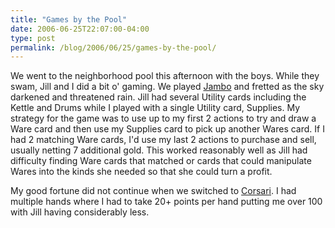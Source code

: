 ```yaml
---
title: "Games by the Pool"
date: 2006-06-25T22:07:00-04:00
type: post
permalink: /blog/2006/06/25/games-by-the-pool/
---
```

We went to the neighborhood pool this afternoon with the boys. While they swam, Jill and I did a bit o' gaming. We played [Jambo](https://www.boardgamegeek.com/game/12002) and fretted as the sky darkened and threatened rain. Jill had several Utility cards including the Kettle and Drums while I played with a single Utility card, Supplies. My strategy for the game was to use up to my first 2 actions to try and draw a Ware card and then use my Supplies card to pick up another Wares card. If I had 2 matching Ware cards, I'd use my last 2 actions to purchase and sell, usually netting 7 additional gold. This worked reasonably well as Jill had difficulty finding Ware cards that matched or cards that could manipulate Wares into the kinds she needed so that she could turn a profit.

My good fortune did not continue when we switched to [Corsari](https://www.boardgamegeek.com/game/8552). I had multiple hands where I had to take 20+ points per hand putting me over 100 with Jill having considerably less.